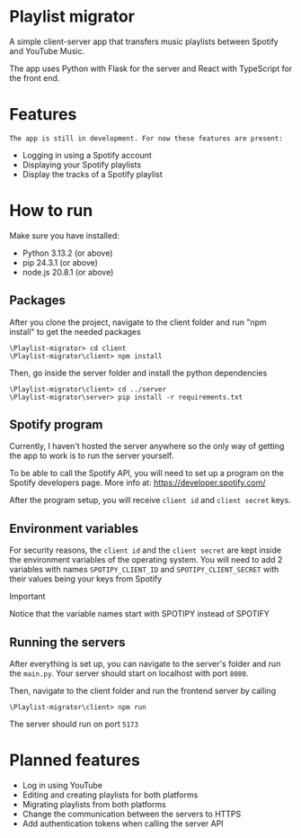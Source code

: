 # Playlist migrator
A simple client-server app that transfers music playlists between Spotify and YouTube Music.

The app uses Python with Flask for the server and React with TypeScript for the front end.

# Features
`The app is still in development. For now these features are present:`
- Logging in using a Spotify account
- Displaying your Spotify playlists
- Display the tracks of a Spotify playlist

# How to run
Make sure you have installed:
- Python 3.13.2 (or above)
- pip 24.3.1 (or above)
- node.js 20.8.1 (or above)

## Packages

After you clone the project, navigate to the client folder and run "npm install" to get the needed packages
```
\Playlist-migrator> cd client
\Playlist-migrator\client> npm install
```
Then, go inside the server folder and install the python dependencies
```
\Playlist-migrator\client> cd ../server
\Playlist-migrator\server> pip install -r requirements.txt
```

## Spotify program
Currently, I haven't hosted the server anywhere so the only way of getting the app to work is to run the server yourself.

To be able to call the Spotify API, you will need to set up a program on the Spotify developers page. More info at: https://developer.spotify.com/

After the program setup, you will receive `client id` and `client secret` keys.

## Environment variables
For security reasons, the `client id` and the `client secret` are kept inside the environment variables of the operating system. You will need to add 2 variables with names `SPOTIPY_CLIENT_ID` and `SPOTIPY_CLIENT_SECRET` with their values being your keys from Spotify
> [!IMPORTANT]
> Notice that the variable names start with SPOTIPY instead of SPOTIFY

## Running the servers
After everything is set up, you can navigate to the server's folder and run the `main.py`. Your server should start on localhost with port `8080`.

Then, navigate to the client folder and run the frontend server by calling
```
\Playlist-migrator\client> npm run
```
The server should run on port `5173`

# Planned features
- Log in using YouTube
- Editing and creating playlists for both platforms
- Migrating playlists from both platforms
- Change the communication between the servers to HTTPS
- Add authentication tokens when calling the server API
